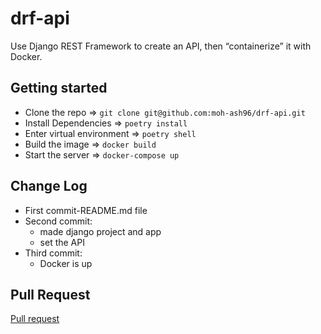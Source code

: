 # drf-api

Use Django REST Framework to create an API, then “containerize” it with Docker.

## Getting started

* Clone the repo => `git clone git@github.com:moh-ash96/drf-api.git`
* Install Dependencies => `poetry install`
* Enter virtual environment => `poetry shell`
* Build the image => `docker build`
* Start the server => `docker-compose up`

## Change Log

* First commit-README.md file
* Second commit:
    * made django project and app
    * set the API
* Third commit:
    * Docker is up

## Pull Request

[Pull request](https://github.com/moh-ash96/drf-api/pull/1)
